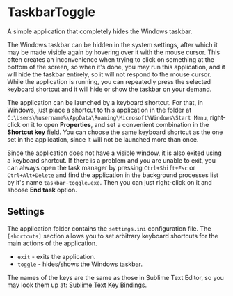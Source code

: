 # TaskbarToggle

A simple application that completely hides the Windows taskbar.

The Windows taskbar can be hidden in the system settings, after which it may be made visible again by hovering over it with the mouse cursor. This often creates an inconvenience when trying to click on something at the bottom of the screen, so when it's done, you may run this application, and it will hide the taskbar entirely, so it will not respond to the mouse cursor. While the application is running, you can repeatedly press the selected keyboard shortcut and it will hide or show the taskbar on your demand.

The application can be launched by a keyboard shortcut. For that, in Windows, just place a shortcut to this application in the folder at `C:\Users\%username%\AppData\Roaming\Microsoft\Windows\Start Menu`, right-click on it to open **Properties**, and set a convenient combination in the **Shortcut key** field. You can choose the same keyboard shortcut as the one set in the application, since it will not be launched more than once.

Since the application does not have a visible window, it is also exited using a keyboard shortcut. If there is a problem and you are unable to exit, you can always open the task manager by pressing `Ctrl+Shift+Esc` or `Ctrl+Alt+Delete` and find the application in the background processes list by it's name `taskbar-toggle.exe`. Then you can just right-click on it and shoose **End task** option.

## Settings

The application folder contains the `settings.ini` configuration file. The `[shortcuts]` section allows you to set arbitrary keyboard shortcuts for the main actions of the application.

* `exit` - exits the application.
* `toggle` - hides/shows the Windows taskbar.

The names of the keys are the same as those in Sublime Text Editor, so you may look them up at: [Sublime Text Key Bindings](https://www.sublimetext.com/docs/key_bindings.html).